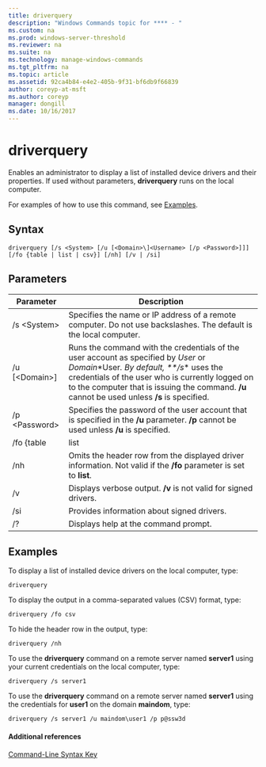```yaml
---
title: driverquery
description: "Windows Commands topic for **** - "
ms.custom: na
ms.prod: windows-server-threshold
ms.reviewer: na
ms.suite: na
ms.technology: manage-windows-commands
ms.tgt_pltfrm: na
ms.topic: article
ms.assetid: 92ca4b84-e4e2-405b-9f31-bf6db9f66839
author: coreyp-at-msft
ms.author: coreyp
manager: dongill
ms.date: 10/16/2017
---
```


# driverquery



Enables an administrator to display a list of installed device drivers and their properties. If used without parameters, **driverquery** runs on the local computer.

For examples of how to use this command, see [Examples](#BKMK_examples).

## Syntax

```
driverquery [/s <System> [/u [<Domain>\]<Username> [/p <Password>]]] [/fo {table | list | csv}] [/nh] [/v | /si]
```

## Parameters

|         Parameter         |                                                                                                                                         Description                                                                                                                                          |
|---------------------------|----------------------------------------------------------------------------------------------------------------------------------------------------------------------------------------------------------------------------------------------------------------------------------------------|
|       /s \<System>        |                                                                                      Specifies the name or IP address of a remote computer. Do not use backslashes. The default is the local computer.                                                                                       |
| /u [\<Domain>\]<Username> | Runs the command with the credentials of the user account as specified by *User* or *Domain*\*User<em>. By default, \*\*/s</em>\* uses the credentials of the user who is currently logged on to the computer that is issuing the command. **/u** cannot be used unless **/s** is specified. |
|      /p \<Password>       |                                                                           Specifies the password of the user account that is specified in the **/u** parameter. **/p** cannot be used unless **/u** is specified.                                                                            |
|        /fo {table         |                                                                                                                                             list                                                                                                                                             |
|            /nh            |                                                                                      Omits the header row from the displayed driver information. Not valid if the **/fo** parameter is set to **list**.                                                                                      |
|            /v             |                                                                                                               Displays verbose output. **/v** is not valid for signed drivers.                                                                                                               |
|            /si            |                                                                                                                          Provides information about signed drivers.                                                                                                                          |
|            /?             |                                                                                                                             Displays help at the command prompt.                                                                                                                             |

## <a name="BKMK_examples"></a>Examples

To display a list of installed device drivers on the local computer, type:
```
driverquery 
```
To display the output in a comma-separated values (CSV) format, type:
```
driverquery /fo csv 
```
To hide the header row in the output, type:
```
driverquery /nh 
```
To use the **driverquery** command on a remote server named **server1** using your current credentials on the local computer, type:
```
driverquery /s server1
```
To use the **driverquery** command on a remote server named **server1** using the credentials for **user1** on the domain **maindom**, type:
```
driverquery /s server1 /u maindom\user1 /p p@ssw3d
```

#### Additional references

[Command-Line Syntax Key](command-line-syntax-key.md)